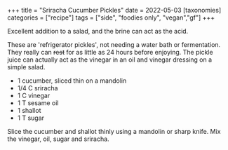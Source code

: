 +++
title = "Sriracha Cucumber Pickles"
date = 2022-05-03
[taxonomies]
categories = ["recipe"]
tags = ["side", "foodies only", "vegan","gf"]
+++


Excellent addition to a salad, and the brine can act as the acid. 

<!-- more -->
These are 'refrigerator pickles', not needing a water bath or fermentation.
They really can ~~rest~~ for as little as 24 hours before enjoying.  The pickle juice
 can actually act as the vinegar in an oil and vinegar dressing on a simple salad.

- 1 cucumber, sliced thin on a mandolin
- 1/4 C sriracha
- 1 C vinegar
- 1 T sesame oil
- 1 shallot
- 1 T sugar

Slice the cucumber and shallot thinly using a mandolin or sharp knife.  Mix the vinegar, oil, sugar and sriracha.
 
